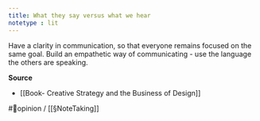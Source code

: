 ```yaml
---
title: What they say versus what we hear
notetype : lit
---
```


Have a clarity in communication, so that everyone remains focused on the same goal. Build an empathetic way of communicating - use the language the others are speaking.

**Source**
- [[Book- Creative Strategy and the Business of Design]]

#🌱opinion / [[§NoteTaking]]